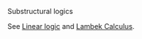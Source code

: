 Substructural logics

See [Linear logic](https://github.com/vcvpaiva/AlgebraicCategories/blob/main/files/logics/linear_logic.md) and [Lambek Calculus](https://github.com/vcvpaiva/AlgebraicCategories/blob/main/files/logics/lambek_calculus.md).
